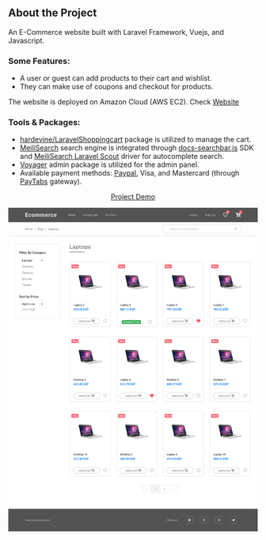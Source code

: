## About the Project

An E-Commerce website built with Laravel Framework, Vuejs, and Javascript.

### Some Features:

- A user or guest can add products to their cart and wishlist.
- They can make use of coupons and checkout for products.

The website is deployed on Amazon Cloud (AWS EC2). Check [Website](http://3.16.17.107)

### Tools & Packages:

- [hardevine/LaravelShoppingcart](https://github.com/hardevine/LaravelShoppingcart) package is utilized to manage the cart.
- [MeiliSearch](https://www.meilisearch.com) search engine is integrated through [docs-searchbar.js](https://github.com/meilisearch/docs-searchbar.js) SDK and [MeiliSearch Laravel Scout](https://github.com/meilisearch/meilisearch-laravel-scout) driver for autocomplete search.
- [Voyager](https://voyager.devdojo.com/) admin package is utilized for the admin panel.
- Available payment methods: [Paypal](https://www.paypal.com/), Visa, and Mastercard (through [PayTabs](https://site.paytabs.com) gateway).


<p align="center">
	<a href="http://3.16.17.107">Project Demo</a>
</p>

<p align="center"><img src="public/images/screenshots/ecommerce_shop.png" width="700"></p>
